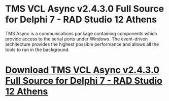 # TMS VCL Async v2.4.3.0 Full Source for Delphi 7 - RAD Studio 12 Athens

TMS Async is a communications package containing components which provide access to the serial ports under Windows. The event-driven architecture provides the highest possible performance and allows all the tools to run in the background.

# [Download TMS VCL Async v2.4.3.0 Full Source for Delphi 7 - RAD Studio 12 Athens](https://developer.team/delphi/35317-tms-vcl-async-v2430-full-source-for-delphi-7-rad-studio-12-athens.html)
